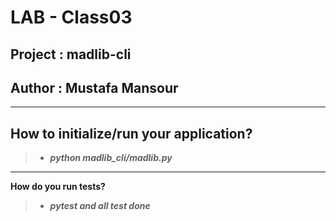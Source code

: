 # LAB - Class03

## Project : madlib-cli
## Author : Mustafa Mansour

---




## **How to initialize/run your application?**

>- ***python madlib_cli/madlib.py***

---


**How do you run tests?**

>- ***pytest and all test done*** 